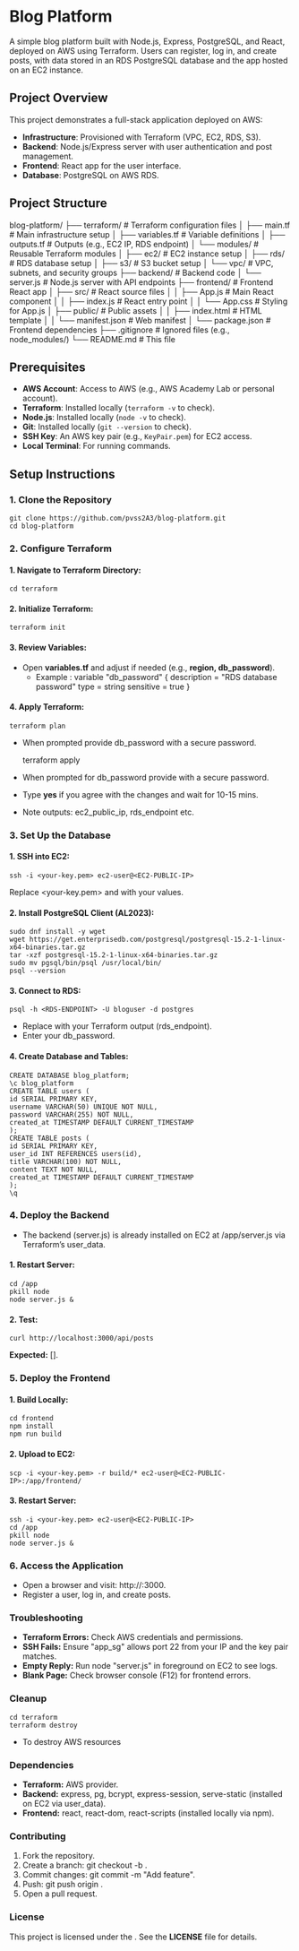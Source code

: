 # Blog Platform

A simple blog platform built with Node.js, Express, PostgreSQL, and React, deployed on AWS using Terraform. Users can register, log in, and create posts, with data stored in an RDS PostgreSQL database and the app hosted on an EC2 instance.

## Project Overview
This project demonstrates a full-stack application deployed on AWS:
- **Infrastructure**: Provisioned with Terraform (VPC, EC2, RDS, S3).
- **Backend**: Node.js/Express server with user authentication and post management.
- **Frontend**: React app for the user interface.
- **Database**: PostgreSQL on AWS RDS.

## Project Structure
blog-platform/
├── terraform/          # Terraform configuration files
│   ├── main.tf         # Main infrastructure setup
│   ├── variables.tf    # Variable definitions
│   ├── outputs.tf      # Outputs (e.g., EC2 IP, RDS endpoint)
│   └── modules/        # Reusable Terraform modules
│       ├── ec2/        # EC2 instance setup
│       ├── rds/        # RDS database setup
│       ├── s3/         # S3 bucket setup
│       └── vpc/        # VPC, subnets, and security groups
├── backend/            # Backend code
│   └── server.js       # Node.js server with API endpoints
├── frontend/           # Frontend React app
│   ├── src/            # React source files
│   │   ├── App.js      # Main React component
│   │   ├── index.js    # React entry point
│   │   └── App.css     # Styling for App.js
│   ├── public/         # Public assets
│   │   ├── index.html  # HTML template
│   │   └── manifest.json # Web manifest
│   └── package.json    # Frontend dependencies
├── .gitignore          # Ignored files (e.g., node_modules/)
└── README.md           # This file


## Prerequisites
- **AWS Account**: Access to AWS (e.g., AWS Academy Lab or personal account).
- **Terraform**: Installed locally (`terraform -v` to check).
- **Node.js**: Installed locally (`node -v` to check).
- **Git**: Installed locally (`git --version` to check).
- **SSH Key**: An AWS key pair (e.g., `KeyPair.pem`) for EC2 access.
- **Local Terminal**: For running commands.

## Setup Instructions

### 1. Clone the Repository
    git clone https://github.com/pvss2A3/blog-platform.git
    cd blog-platform

### 2. Configure Terraform
#### 1. Navigate to Terraform Directory:
    cd terraform
#### 2. Initialize Terraform:
    terraform init
#### 3. Review Variables:
- Open **variables.tf** and adjust if needed (e.g., **region, db_password**).
  - Example :   variable "db_password" {
                description = "RDS database password"
                type        = string
                sensitive   = true
                }
#### 4. Apply Terraform:
    terraform plan
- When prompted provide db_password with a secure password.

    terraform apply 
- When prompted for db_password provide with a secure password.
- Type **yes** if you agree with the changes and wait for 10-15 mins.
- Note outputs: ec2_public_ip, rds_endpoint etc.

### 3. Set Up the Database
#### 1. SSH into EC2:
    ssh -i <your-key.pem> ec2-user@<EC2-PUBLIC-IP>
Replace <your-key.pem> and <EC2-PUBLIC-IP> with your values.

#### 2. Install PostgreSQL Client (AL2023):
    sudo dnf install -y wget
    wget https://get.enterprisedb.com/postgresql/postgresql-15.2-1-linux-x64-binaries.tar.gz
    tar -xzf postgresql-15.2-1-linux-x64-binaries.tar.gz
    sudo mv pgsql/bin/psql /usr/local/bin/
    psql --version

#### 3. Connect to RDS:
    psql -h <RDS-ENDPOINT> -U bloguser -d postgres
- Replace <RDS-ENDPOINT> with your Terraform output (rds_endpoint). 
- Enter your db_password.

#### 4. Create Database and Tables:
    CREATE DATABASE blog_platform;
    \c blog_platform
    CREATE TABLE users (
    id SERIAL PRIMARY KEY,
    username VARCHAR(50) UNIQUE NOT NULL,
    password VARCHAR(255) NOT NULL,
    created_at TIMESTAMP DEFAULT CURRENT_TIMESTAMP
    );
    CREATE TABLE posts (
    id SERIAL PRIMARY KEY,
    user_id INT REFERENCES users(id),
    title VARCHAR(100) NOT NULL,
    content TEXT NOT NULL,
    created_at TIMESTAMP DEFAULT CURRENT_TIMESTAMP
    );
    \q

### 4. Deploy the Backend

- The backend (server.js) is already installed on EC2 at /app/server.js via Terraform’s user_data.

#### 1. Restart Server:
    cd /app
    pkill node
    node server.js &

#### 2. Test: 
    curl http://localhost:3000/api/posts
**Expected:** [].

### 5. Deploy the Frontend
#### 1. Build Locally:
    cd frontend
    npm install
    npm run build

#### 2. Upload to EC2:
    scp -i <your-key.pem> -r build/* ec2-user@<EC2-PUBLIC-IP>:/app/frontend/

#### 3. Restart Server:
    ssh -i <your-key.pem> ec2-user@<EC2-PUBLIC-IP>
    cd /app
    pkill node
    node server.js &

### 6. Access the Application

- Open a browser and visit: http://<EC2-PUBLIC-IP>:3000.
- Register a user, log in, and create posts.

### Troubleshooting
- **Terraform Errors:** Check AWS credentials and permissions. 
- **SSH Fails:** Ensure "app_sg" allows port 22 from your IP and the key pair matches. 
- **Empty Reply:** Run node "server.js" in foreground on EC2 to see logs. 
- **Blank Page:** Check browser console (F12) for frontend errors.

### Cleanup
    cd terraform
    terraform destroy
- To destroy AWS resources

### Dependencies
- **Terraform:** AWS provider. 
- **Backend:** express, pg, bcrypt, express-session, serve-static (installed on EC2 via user_data). 
- **Frontend:** react, react-dom, react-scripts (installed locally via npm).

### Contributing
1. Fork the repository.
2. Create a branch: git checkout -b <feature-name>.
3. Commit changes: git commit -m "Add feature".
4. Push: git push origin <feature-name>.
5. Open a pull request.

### License
This project is licensed under the . See the **LICENSE** file for details.